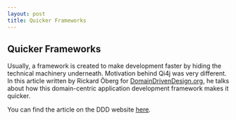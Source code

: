 ```yaml
---
layout: post
title: Quicker Frameworks
---
```

## Quicker Frameworks

Usually, a framework is created to make development faster by hiding the technical machinery underneath. Motivation behind Qi4j was very different. In this article written by Rickard Öberg for [DomainDrivenDesign.org](http://domaindrivendesign.org/), he talks about how this domain-centric application development framework makes it quicker.

You can find the article on the DDD website [here](http://domaindrivendesign.org/library/oberg_2009).
